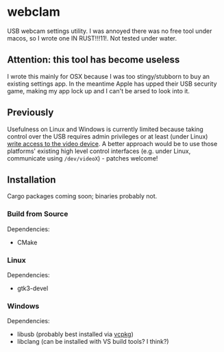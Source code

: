 # webclam
USB webcam settings utility. I was annoyed there was no free tool under macos, so I wrote one IN RUST!!!11!. Not tested under water.

## Attention: this tool has become useless
I wrote this mainly for OSX because I was too stingy/stubborn to buy an existing settings app.
In the meantime Apple has upped their USB security game, making my app lock up and I can't be arsed to look into it.

## Previously
Usefulness on Linux and Windows is currently limited because taking control over the USB requires admin privileges or at least (under Linux) [write access to the video device](https://stackoverflow.com/a/32022908). A better approach would be to use those platforms' existing high level control interfaces (e.g. under Linux, communicate using `/dev/videoX`) - patches welcome!


## Installation
Cargo packages coming soon; binaries probably not.

### Build from Source
Dependencies:

- CMake
### Linux
Dependencies:

- gtk3-devel

### Windows
Dependencies:

- libusb (probably best installed via [vcpkg](https://github.com/libusb/libusb/wiki/Windows#vcpkg_port))
- libclang (can be installed with VS build tools? I think?)
